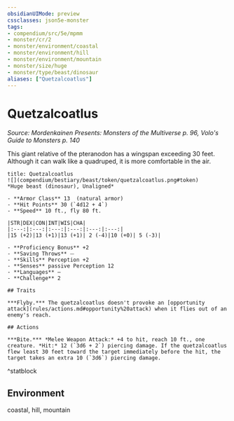```yaml
---
obsidianUIMode: preview
cssclasses: json5e-monster
tags:
- compendium/src/5e/mpmm
- monster/cr/2
- monster/environment/coastal
- monster/environment/hill
- monster/environment/mountain
- monster/size/huge
- monster/type/beast/dinosaur
aliases: ["Quetzalcoatlus"]
---
```

# Quetzalcoatlus
*Source: Mordenkainen Presents: Monsters of the Multiverse p. 96, Volo's Guide to Monsters p. 140*  

This giant relative of the pteranodon has a wingspan exceeding 30 feet. Although it can walk like a quadruped, it is more comfortable in the air.

```ad-statblock
title: Quetzalcoatlus
![](compendium/bestiary/beast/token/quetzalcoatlus.png#token)
*Huge beast (dinosaur), Unaligned*

- **Armor Class** 13  (natural armor)
- **Hit Points** 30 (`4d12 + 4`)
- **Speed** 10 ft., fly 80 ft.

|STR|DEX|CON|INT|WIS|CHA|
|:---:|:---:|:---:|:---:|:---:|:---:|
|15 (+2)|13 (+1)|13 (+1)| 2 (-4)|10 (+0)| 5 (-3)|

- **Proficiency Bonus** +2
- **Saving Throws** ⏤
- **Skills** Perception +2
- **Senses** passive Perception 12
- **Languages** —
- **Challenge** 2

## Traits

***Flyby.*** The quetzalcoatlus doesn't provoke an [opportunity attack](rules/actions.md#opportunity%20attack) when it flies out of an enemy's reach.

## Actions

***Bite.*** *Melee Weapon Attack:* +4 to hit, reach 10 ft., one creature. *Hit:* 12 (`3d6 + 2`) piercing damage. If the quetzalcoatlus flew least 30 feet toward the target immediately before the hit, the target takes an extra 10 (`3d6`) piercing damage.
```
^statblock

## Environment

coastal, hill, mountain